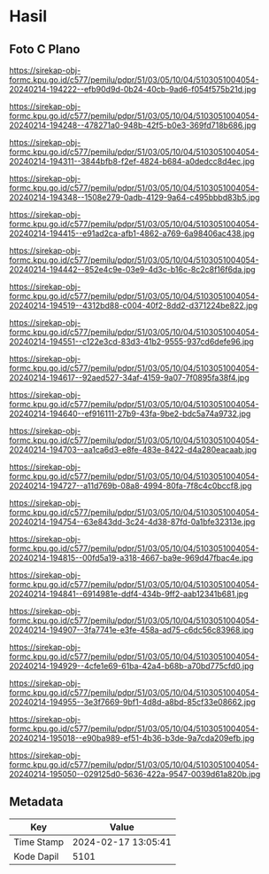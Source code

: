 # Hasil

## Foto C Plano

https://sirekap-obj-formc.kpu.go.id/c577/pemilu/pdpr/51/03/05/10/04/5103051004054-20240214-194222--efb90d9d-0b24-40cb-9ad6-f054f575b21d.jpg

https://sirekap-obj-formc.kpu.go.id/c577/pemilu/pdpr/51/03/05/10/04/5103051004054-20240214-194248--478271a0-948b-42f5-b0e3-369fd718b686.jpg

https://sirekap-obj-formc.kpu.go.id/c577/pemilu/pdpr/51/03/05/10/04/5103051004054-20240214-194311--3844bfb8-f2ef-4824-b684-a0dedcc8d4ec.jpg

https://sirekap-obj-formc.kpu.go.id/c577/pemilu/pdpr/51/03/05/10/04/5103051004054-20240214-194348--1508e279-0adb-4129-9a64-c495bbbd83b5.jpg

https://sirekap-obj-formc.kpu.go.id/c577/pemilu/pdpr/51/03/05/10/04/5103051004054-20240214-194415--e91ad2ca-afb1-4862-a769-6a98406ac438.jpg

https://sirekap-obj-formc.kpu.go.id/c577/pemilu/pdpr/51/03/05/10/04/5103051004054-20240214-194442--852e4c9e-03e9-4d3c-b16c-8c2c8f16f6da.jpg

https://sirekap-obj-formc.kpu.go.id/c577/pemilu/pdpr/51/03/05/10/04/5103051004054-20240214-194519--4312bd88-c004-40f2-8dd2-d371224be822.jpg

https://sirekap-obj-formc.kpu.go.id/c577/pemilu/pdpr/51/03/05/10/04/5103051004054-20240214-194551--c122e3cd-83d3-41b2-9555-937cd6defe96.jpg

https://sirekap-obj-formc.kpu.go.id/c577/pemilu/pdpr/51/03/05/10/04/5103051004054-20240214-194617--92aed527-34af-4159-9a07-7f0895fa38f4.jpg

https://sirekap-obj-formc.kpu.go.id/c577/pemilu/pdpr/51/03/05/10/04/5103051004054-20240214-194640--ef916111-27b9-43fa-9be2-bdc5a74a9732.jpg

https://sirekap-obj-formc.kpu.go.id/c577/pemilu/pdpr/51/03/05/10/04/5103051004054-20240214-194703--aa1ca6d3-e8fe-483e-8422-d4a280eacaab.jpg

https://sirekap-obj-formc.kpu.go.id/c577/pemilu/pdpr/51/03/05/10/04/5103051004054-20240214-194727--a11d769b-08a8-4994-80fa-7f8c4c0bccf8.jpg

https://sirekap-obj-formc.kpu.go.id/c577/pemilu/pdpr/51/03/05/10/04/5103051004054-20240214-194754--63e843dd-3c24-4d38-87fd-0a1bfe32313e.jpg

https://sirekap-obj-formc.kpu.go.id/c577/pemilu/pdpr/51/03/05/10/04/5103051004054-20240214-194815--00fd5a19-a318-4667-ba9e-969d47fbac4e.jpg

https://sirekap-obj-formc.kpu.go.id/c577/pemilu/pdpr/51/03/05/10/04/5103051004054-20240214-194841--6914981e-ddf4-434b-9ff2-aab12341b681.jpg

https://sirekap-obj-formc.kpu.go.id/c577/pemilu/pdpr/51/03/05/10/04/5103051004054-20240214-194907--3fa7741e-e3fe-458a-ad75-c6dc56c83968.jpg

https://sirekap-obj-formc.kpu.go.id/c577/pemilu/pdpr/51/03/05/10/04/5103051004054-20240214-194929--4cfe1e69-61ba-42a4-b68b-a70bd775cfd0.jpg

https://sirekap-obj-formc.kpu.go.id/c577/pemilu/pdpr/51/03/05/10/04/5103051004054-20240214-194955--3e3f7669-9bf1-4d8d-a8bd-85cf33e08662.jpg

https://sirekap-obj-formc.kpu.go.id/c577/pemilu/pdpr/51/03/05/10/04/5103051004054-20240214-195018--e90ba989-ef51-4b36-b3de-9a7cda209efb.jpg

https://sirekap-obj-formc.kpu.go.id/c577/pemilu/pdpr/51/03/05/10/04/5103051004054-20240214-195050--029125d0-5636-422a-9547-0039d61a820b.jpg


## Metadata

| Key        | Value               |
| ---------- | ------------------- |
| Time Stamp | 2024-02-17 13:05:41 |
| Kode Dapil | 5101                |



